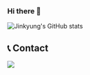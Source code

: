 ### Hi there 👋

![Jinkyung's GitHub stats](https://github-readme-stats.vercel.app/api?username=alschlee&show_icons=true&theme=graywhite)

<div align="left">
  
## 📞 Contact
<div style="display:flex; flex-direction:row;">
    <a href="mailto:1daysixmeal@gmail.com">
        <img src="https://img.shields.io/badge/Gmail-EA4335?style=for-the-badge&logo=Gmail&logoColor=white"> 
    </a>
</div><br>
</div>

